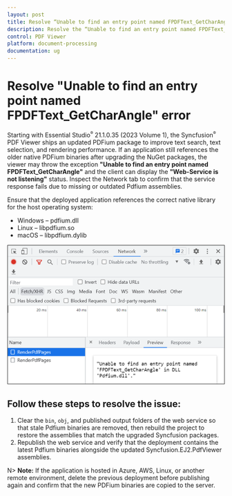 ```yaml
---
layout: post
title: Resolve “Unable to find an entry point named FPDFText_GetCharAngle” error in ASP.NET Core PDF Viewer | Syncfusion
description: Resolve the “Unable to find an entry point named FPDFText_GetCharAngle” error in the Syncfusion ASP.NET Core PDF Viewer by updating the PDFium assemblies and republishing the service.
control: PDF Viewer
platform: document-processing
documentation: ug
---
```


# Resolve "Unable to find an entry point named FPDFText_GetCharAngle" error

Starting with Essential Studio<sup style="font-size:70%">&reg;</sup> 21.1.0.35 (2023 Volume 1), the Syncfusion<sup style="font-size:70%">&reg;</sup> PDF Viewer ships an updated PDFium package to improve text search, text selection, and rendering performance. If an application still references the older native PDFium binaries after upgrading the NuGet packages, the viewer may throw the exception **"Unable to find an entry point named FPDFText_GetCharAngle"** and the client can display the **"Web-Service is not listening"** status. Inspect the Network tab to confirm that the service response fails due to missing or outdated Pdfium assemblies.

Ensure that the deployed application references the correct native library for the host operating system:

* Windows – pdfium.dll
* Linux – libpdfium.so
* macOS – libpdfium.dylib

![Error information in the Network tab](../images/ErrorinformationuintheNetworkTab.png)

## Follow these steps to resolve the issue:

1. Clear the `bin`, `obj`, and published output folders of the web service so that stale Pdfium binaries are removed, then rebuild the project to restore the assemblies that match the upgraded Syncfusion packages.
2. Republish the web service and verify that the deployment contains the latest Pdfium binaries alongside the updated Syncfusion.EJ2.PdfViewer assemblies.

N> **Note:** If the application is hosted in Azure, AWS, Linux, or another remote environment, delete the previous deployment before publishing again and confirm that the new PDFium binaries are copied to the server.

